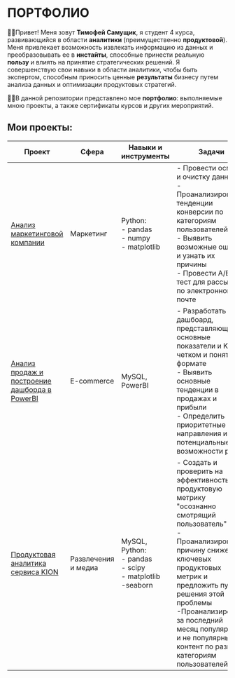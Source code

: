 # ПОРТФОЛИО
:raising_hand_man:Привет! Меня зовут __Тимофей Самущик__, я студент 4 курса, развивающийся в области __аналитики__ (преимущественно __продуктовой__). Меня привлекает возможность извлекать информацию из данных и преобразовывать ее в __инстайты__, способные принести реальную __пользу__ и влиять на принятие стратегических решений. Я совершенствую свои навыки в области аналитики, чтобы быть экспертом, способным приносить ценные __результаты__ бизнесу путем анализа данных и оптимизации продуктовых стратегий.

:man_student:В данной репозитории представлено мое __портфолио__: выполняемые мною проекты, а также сертификаты курсов и других мероприятий.

## Мои проекты:
| **Проект**                                                                                                                        | **Сфера**           | **Навыки и инструменты**                              | **Задачи**                                                                                                                                                                                                                   |
|-----------------------------------------------------------------------------------------------------------------------------------|---------------------|-------------------------------------------------------|------------------------------------------------------------------------------------------------------------------------------------------------------------------------------------------------------------------------------|
| [Анализ маркетинговой компании](https://github.com/Timofei-Samuschik/Portfolio/tree/main/Анализ_маркетинговой_компании_проект)    | Маркетинг           | Python: <br/>- pandas <br/> - numpy<br/> - matplotlib | - Провести осмотр и очистку данных<br>- Проанализировать тенденции конверсии по категориям пользователей<br>- Выявить возможные ошибки и узнать их причины<br>- Провести A/B тест для рассылок по электронной почте          |
| [Анализ продаж и построение дашборда в PowerBI](https://github.com/Timofei-Samuschik/Portfolio/tree/main/Аналитика_продаж_проект)                                 | E-commerce          | MySQL, PowerBI                                        | - Разработать дашбоард, представляющий основные показатели и KPI в четком и понятном формате<br>- Выявить основные тенденции в продажах и прибыли<br>- Определить приоритетные направления и потенциальные возможности роста |
| [Продуктовая аналитика сервиса KION](https://github.com/Timofei-Samuschik/Portfolio/tree/main/Продуктовая_аналитика_сервиса_KION) | Развлечения и медиа | MySQL, Python: <br/>- pandas <br/> - scipy <br/> - matplotlib <br/> -seaborn | - Создать и проверить на эффективность продуктовую метрику "осознанно смотрящий пользователь" <br/> - Проанализировать причину снижения ключевых продуктовых метрик и предложить пути решения этой проблемы <br/> -Проанализировать за последний месяц популярный и не популярный контент по разным категориям пользователей  

